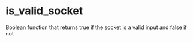 # is_valid_socket
Boolean function that returns true if the socket is a valid input and false if not
